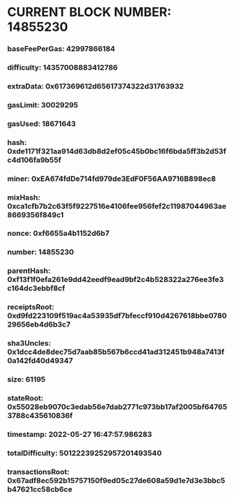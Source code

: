 # CURRENT BLOCK NUMBER: 14855230

### baseFeePerGas: 42997866184
### difficulty: 14357008883412786
### extraData: 0x617369612d65617374322d31763932
### gasLimit: 30029295
### gasUsed: 18671643
### hash: 0xde1171f321aa914d63db8d2ef05c45b0bc16f6bda5ff3b2d53fc4d106fa9b55f
### miner: 0xEA674fdDe714fd979de3EdF0F56AA9716B898ec8
### mixHash: 0xca1cfb7b2c63f5f9227516e4106fee956fef2c11987044963ae8669356f849c1
### nonce: 0xf6655a4b1152d6b7
### number: 14855230
### parentHash: 0xf13f1f0efa261e9dd42eedf9ead9bf2c4b528322a276ee3fe3c164dc3ebbf8cf
### receiptsRoot: 0xd9fd223109f519ac4a53935df7bfeccf910d4267618bbe078029656eb4d6b3c7
### sha3Uncles: 0x1dcc4de8dec75d7aab85b567b6ccd41ad312451b948a7413f0a142fd40d49347
### size: 61195
### stateRoot: 0x55028eb9070c3edab56e7dab2771c973bb17af2005bf647653788c435610836f
### timestamp: 2022-05-27 16:47:57.986283
### totalDifficulty: 50122239252957201493540
### transactionsRoot: 0x67adf8ec592b15757150f9ed05c27de608a59d1e7d3e3bbc5b47621cc58cb6ce
